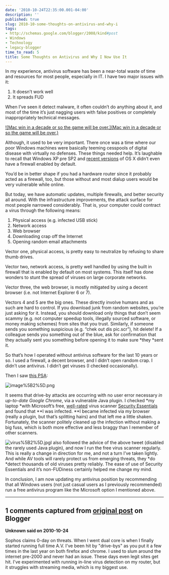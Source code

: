 ```yaml
---
date: '2010-10-24T22:35:00.001-04:00'
description: ''
published: true
slug: 2010-10-some-thoughts-on-antivirus-and-why-i
tags:
- http://schemas.google.com/blogger/2008/kind#post
- Windows
- Technology
- legacy-blogger
time_to_read: 5
title: Some Thoughts on Antivirus and Why I Now Use It
---
```



In my experience, antivirus software has been a near-total waste of time and resources for most people, especially in IT. I have two major issues with it:  <ol>   <li>It doesn’t work well </li>    <li>It spreads FUD </li> </ol>

When I’ve seen it detect malware, it often couldn’t do anything about it, and most of the time it’s just nagging users with false positives or completely inappropriately technical messages. 

[![Mac win in a decade or so the game will be over.](Mac win in a decade or so the game will be over.)](http://xkcd.com/350/)

Although, it used to be very important. There once was a time where our poor Windows machines were basically teeming cesspools of digital disease with virtually no defenses. These things needed help. It’s laughable to recall that Windows XP pre SP2 and [recent versions](http://news.cnet.com/8301-10784_3-9807471-7.html) of OS X didn’t even have a firewall enabled by default.

You’d be in better shape if you had a hardware router since it probably acted as a firewall, too, but those without and most dialup users would be very vulnerable while online.

But today, we have automatic updates, multiple firewalls, and better security all around. With the infrastructure improvements, the attack surface for most people narrowed considerably. That is, your computer could contract a virus through the following means:  <ol>   <li>Physical access (e.g. infected USB stick)</li>    <li>Network access</li>    <li>Web browser</li>    <li>Downloading crap off the Internet</li>    <li>Opening random email attachments</li> </ol>

Vector one, physical access, is pretty easy to neutralize by refusing to share thumb drives. 

Vector two, network access, is pretty well handled by using the built in firewall that is enabled by default on most systems. This itself has done wonders to stunt the spread of viruses on large corporate networks.

Vector three, the web browser, is mostly mitigated by using a decent browser (i.e. not Internet Explorer 6 or 7).

Vectors 4 and 5 are the big ones. These directly involve humans and as such are hard to control. If you download junk from random websites, you’re just asking for it. Instead, you should download only things that don’t seem scammy (e.g. not computer speedup tools, illegally sourced software, or money making schemes) from sites that you trust. Similarly, if someone sends you something suspicious (e.g. “chek out dis pic.scr”), hit delete! If a colleague sends you something out of the blue, ask for confirmation that they actually sent you something before opening it to make sure *they *sent it.

So that’s how I operated without antivirus software for the last 10 years or so. I used a firewall, a decent browser, and I didn’t open random crap. I didn’t use antivirus. I didn’t get viruses (I checked occasionally).

Then I saw [this PSA](http://twitter.com/#!/codinghorror/status/27956379656):

![image%5B2%5D.png](image%5B2%5D.png)

It seems that drive-by attacks are occurring with no user error necessary *in up-to-date Google Chrome*, via a vulnerable Java plugin. I checked *my laptop *with Microsoft’s free, [well-rated](http://www.techsupportalert.com/best-free-anti-virus-software.htm#Quick_Selection_Guide) virus scanner [Security Essentials](http://www.microsoft.com/security_essentials/) and found that **I was infected. **I became infected via my browser (really a plugin, but that’s splitting hairs) and that left me a little shaken. Fortunately, the scanner politely cleaned up the infection without making a big fuss, which is both more effective and less braggy than I remember of other scanners.

![virus%5B2%5D.jpg](virus%5B2%5D.jpg)I also followed the advice of the above tweet (disabled the rarely used Java plugin), and now I run the free virus scanner regularly. This is really a change in direction for me, and not a turn I’ve taken lightly. And while AV tools will rarely protect us from emerging threats, they *do *detect thousands of old viruses pretty reliably. The ease of use of Security Essentials and it’s non-FUDiness certainly helped me change my mind.

In conclusion, I am now updating my antivirus position by recommending that all Windows users (not just casual users as I previously recommended) run a free antivirus program like the Microsoft option I mentioned above.

---

## 1 comments captured from [original post](https://blog.wassupy.com/2010/10/some-thoughts-on-antivirus-and-why-i.html) on Blogger

**Unknown said on 2010-10-24**

Sophos claims 0-day on threats.  When I went dual core is when I finally started running full time A.V.  I've been hit by &quot;drive-bys&quot; as you put it a few times in the last year on both firefox and chrome.  I used to slum around the internet pre-2000 and never had an issue.  These days even legit sites get hit.  I've experimented with running in-line virus detection on my router, but it struggles with streaming media, which is my biggest use.

